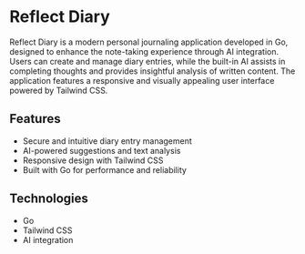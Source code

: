 # Reflect Diary

Reflect Diary is a modern personal journaling application developed in Go, designed to enhance the note-taking experience through AI integration. Users can create and manage diary entries, while the built-in AI assists in completing thoughts and provides insightful analysis of written content. The application features a responsive and visually appealing user interface powered by Tailwind CSS.

## Features

- Secure and intuitive diary entry management
- AI-powered suggestions and text analysis
- Responsive design with Tailwind CSS
- Built with Go for performance and reliability

## Technologies

- Go
- Tailwind CSS
- AI integration